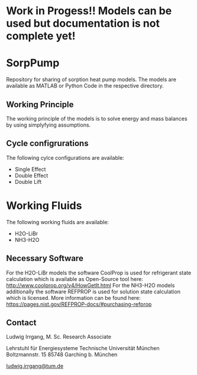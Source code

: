 # Work in Progess!! Models can be used but documentation is not complete yet!

# SorpPump
Repository for sharing of sorption heat pump models. The models are available as MATLAB or Python Code in the respective directory.

## Working Principle
The working principle of the models is to solve energy and mass balances by using simplyfying assumptions.

## Cycle configrurations
The following cylce configurations are available:
* Single Effect
* Double Effect
* Double Lift

# Working Fluids
The following working fluids are available:
* H2O-LiBr
* NH3-H2O

## Necessary Software
For the H2O-LiBr models the software CoolProp is used for refrigerant state calculation which is available as Open-Source tool here: http://www.coolprop.org/v4/HowGetIt.html 
For the NH3-H2O models additionally the software REFPROP is used for solution state calculation which is licensed. More information can be found here: https://pages.nist.gov/REFPROP-docs/#purchasing-refprop

##  Contact
Ludwig Irrgang, M. Sc.
Research Associate
 
Lehrstuhl für Energiesysteme
Technische Universität München
Boltzmannstr. 15
85748 Garching b. München
 
ludwig.irrgang@tum.de


